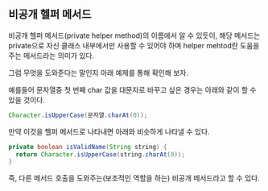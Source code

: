 ## 비공개 헬퍼 메서드

비공개 헬퍼 메서드(private helper method)의 이름에서 알 수 있듯이, 해당 메서드는 private으로 자신 클래스 내부에서만 사용할 수 있어야 하며
helper mehtod란 도움을 주는 메서드라는 의미가 있다.

그럼 무엇을 도와준다는 말인지 아래 예제를 통해 확인해 보자.

예를들어 문자열중 첫 번째 char 값을 대문자로 바꾸고 싶은 경우는 아래와 같이 할 수 있을 것이다.

```java
Character.isUpperCase(문자열.charAt(0));
```

만약 이것을 헬퍼 메서드로 나타내면 아래와 비슷하게 나타낼 수 있다.

```java
private boolean isValidName(String string) {
  return Character.isUpperCase(string.charAt(0));
}
```

즉, 다른 메서드 호출을 도와주는(보조적인 역할을 하는) 비공개 메서드라고 할 수 있다.
